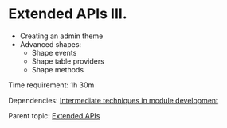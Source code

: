 # Extended APIs III.



- Creating an admin theme
- Advanced shapes:
	- Shape events
	- Shape table providers
	- Shape methods

Time requirement: 1h 30m

Dependencies: [Intermediate techniques in module development](../ModuleDevelopmentAndApis/IntermediateTechniquesInModuleDevelopment)

Parent topic: [Extended APIs](./)